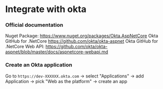 # Integrate with okta

### Official documentation
Nuget Package: https://www.nuget.org/packages/Okta.AspNetCore 
Okta GitHub for .NetCore https://github.com/okta/okta-aspnet
Okta GitHub for .NetCore Web API: https://github.com/okta/okta-aspnet/blob/master/docs/aspnetcore-webapi.md

### Create an Okta application
Go to ```https://dev-XXXXXX.okta.com``` -> select "Applications" -> add Application -> pick "Web as the platform" -> create an app


